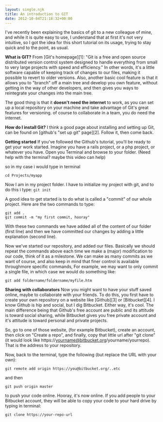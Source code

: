 ```yaml
---
layout: single.njk
title: An introduction to GIT
date: 2012-10-04T21:18:32+00:00
---
```


I've recently been explaining the basics of git to a new colleague of mine, and while it is quite easy to use, I understand that at first it's not very intuitive, so I got the idea for this short tutorial on its usage, trying to stay quick and to the point, as usual.

**What is GIT?**
From [Git's homepage][1]: "Git is a free and open source distributed version control system designed to handle everything from small to very large projects with speed and efficiency."
In other words, it's a little software capable of keeping track of changes to our files, making it possible to revert to older versions. Also, another basic cool feature is that it allows you to "branch" off a main tree and develop you own feature, without getting in the way of other developers, and then gives you ways to reintegrate your changes into the main tree.

The good thing is that it **doesn't need the internet** to work, as you can set up a local repository on your machine and take advantage of Git's great features for versioning. of course to collaborate in a team, you do need the internet.

**How do I install Git?**
I think a good page about installing and setting up Git, can be found on [github's "set up git" page][2]. Follow it, then come back.

**Getting started**
If you've followed the Github's tutorial, you'll be ready to get your work started.
Imagine you have a rails project, or a php project, or whatever you have. Open you Terminal and browse to your folder. (Need help with the terminal? maybe this video can help)

so in my case i would type in terminal

```
cd Projects/myapp
```

Now I am in my project folder. I have to initialize my project with git, and to do this i type:
`git init`

A good idea to get started is to do what is called a "commit" of our whole project. Here are the two commands to type:

```
git add .
git commit -m "my first commit, hooray"
```

With these two commands we have added all of the content of our folder (first line) and then we have committed our changes by adding a little explanation (second line).

Now we've started our repository, and added our files. Basically we should repeat the commands above each time we make a (major) modification to our code, think of it as a milestone. We can make as many commits as we want of course, and also keep in mind that finer control is available throughmore specific commands,
For example, we may want to only commit a single file, in which case we would do something like:

```
git add foldername/foldername/myfile.htm
```

**Sharing with collaborators**
Now you might want to have your stuff saved online, maybe to collaborate with your friends. To do this, you first have to create your own repository on a website like [Github][3] or [Bitbucket][4]. I know Github is hip and social, but I dig Bitbucket. Either way, it's cool. The main difference being that Github's free account are public and its attitude is toward social sharing, while Bitbucket gives you free private account and it's attitude is toward personal and private projects.

So, go to one of those website, (for example Bitbucket), create an account, then click on "Create a repo", and finally, copy that little url after "git clone" (it would look like https://yourname@bitbucket.org/yourname/yourrepo). That is the address to your repository.

Now, back to the terminal, type the following (but replace the URL with your own):

```
git remote add origin https://you@bitbucket.org/..etc
```

and then

```
git push origin master
```

to push your code online. Hooray, it's now online. If you add people to your Bitbucket account, they will be able to copy your code to your hard drive by typing in terminal:

```
git clone https://your-repo-url
```
